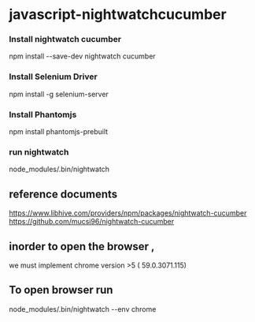 # javascript-nightwatchcucumber
### Install nightwatch cucumber
npm install --save-dev nightwatch cucumber
### Install Selenium Driver
npm install -g selenium-server
### Install Phantomjs
npm install phantomjs-prebuilt
### run nightwatch
node_modules/.bin/nightwatch
## reference documents
https://www.libhive.com/providers/npm/packages/nightwatch-cucumber
https://github.com/mucsi96/nightwatch-cucumber
## inorder to open the browser ,
we must implement chrome version >5 ( 59.0.3071.115)
## To open browser run
node_modules/.bin/nightwatch --env chrome

